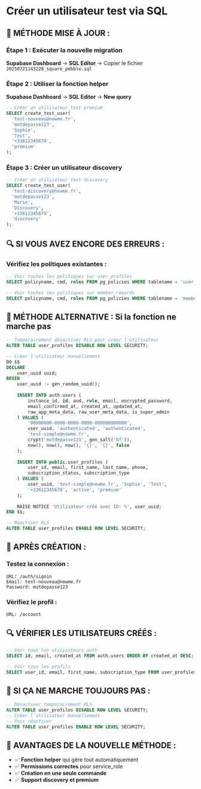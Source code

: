 # Créer un utilisateur test via SQL

## 🔧 **MÉTHODE MISE À JOUR :**

### Étape 1 : Exécuter la nouvelle migration
**Supabase Dashboard** → **SQL Editor** → Copier le fichier `20250721143228_square_pebble.sql`

### Étape 2 : Utiliser la fonction helper
**Supabase Dashboard** → **SQL Editor** → **New query**

```sql
-- Créer un utilisateur test premium
SELECT create_test_user(
  'test-nouveau@nowme.fr',
  'motdepasse123',
  'Sophie',
  'Test',
  '+33612345678',
  'premium'
);
```

### Étape 3 : Créer un utilisateur discovery
```sql
-- Créer un utilisateur test discovery
SELECT create_test_user(
  'test-discovery@nowme.fr',
  'motdepasse123',
  'Marie',
  'Discovery',
  '+33612345679',
  'discovery'
);
```

## 🔍 **SI VOUS AVEZ ENCORE DES ERREURS :**

### Vérifiez les politiques existantes :
```sql
-- Voir toutes les politiques sur user_profiles
SELECT policyname, cmd, roles FROM pg_policies WHERE tablename = 'user_profiles';

-- Voir toutes les politiques sur member_rewards  
SELECT policyname, cmd, roles FROM pg_policies WHERE tablename = 'member_rewards';
```

## 🔧 **MÉTHODE ALTERNATIVE : Si la fonction ne marche pas**

```sql
-- Temporairement désactiver RLS pour créer l'utilisateur
ALTER TABLE user_profiles DISABLE ROW LEVEL SECURITY;

-- Créer l'utilisateur manuellement
DO $$
DECLARE
    user_uuid uuid;
BEGIN
    user_uuid := gen_random_uuid();
    
    INSERT INTO auth.users (
        instance_id, id, aud, role, email, encrypted_password,
        email_confirmed_at, created_at, updated_at, 
        raw_app_meta_data, raw_user_meta_data, is_super_admin
    ) VALUES (
        '00000000-0000-0000-0000-000000000000',
        user_uuid, 'authenticated', 'authenticated',
        'test-simple@nowme.fr',
        crypt('motdepasse123', gen_salt('bf')),
        now(), now(), now(), '{}', '{}', false
    );
    
    INSERT INTO public.user_profiles (
        user_id, email, first_name, last_name, phone,
        subscription_status, subscription_type
    ) VALUES (
        user_uuid, 'test-simple@nowme.fr', 'Sophie', 'Test', 
        '+33612345678', 'active', 'premium'
    );
    
    RAISE NOTICE 'Utilisateur créé avec ID: %', user_uuid;
END $$;

-- Réactiver RLS
ALTER TABLE user_profiles ENABLE ROW LEVEL SECURITY;
```

## 🎯 **APRÈS CRÉATION :**

### Testez la connexion :
```
URL: /auth/signin
Email: test-nouveau@nowme.fr
Password: motdepasse123
```

### Vérifiez le profil :
```
URL: /account
```

## 🔍 **VÉRIFIER LES UTILISATEURS CRÉÉS :**

```sql
-- Voir tous les utilisateurs auth
SELECT id, email, created_at FROM auth.users ORDER BY created_at DESC;

-- Voir tous les profils
SELECT user_id, email, first_name, subscription_type FROM user_profiles ORDER BY created_at DESC;
```

## 🚨 **SI ÇA NE MARCHE TOUJOURS PAS :**

```sql
-- Désactiver temporairement RLS
ALTER TABLE user_profiles DISABLE ROW LEVEL SECURITY;
-- Créer l'utilisateur manuellement
-- Puis réactiver
ALTER TABLE user_profiles ENABLE ROW LEVEL SECURITY;
```

## 🎯 **AVANTAGES DE LA NOUVELLE MÉTHODE :**

- ✅ **Fonction helper** qui gère tout automatiquement
- ✅ **Permissions correctes** pour service_role
- ✅ **Création en une seule commande**
- ✅ **Support discovery et premium**